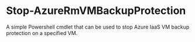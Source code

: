 # Stop-AzureRmVMBackupProtection
A simple Powershell cmdlet that can be used to stop Azure IaaS VM backup protection on a specified VM.
